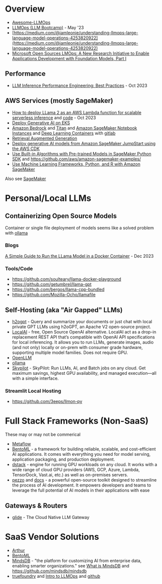 # Overview
- [Awesome-LLMOps](https://github.com/tensorchord/Awesome-LLMOps/)
- [LLMOps (LLM Bootcamp)](https://www.youtube.com/watch?v=Fquj2u7ay40) - May '23
- [https://medium.com/@iamleonie/understanding-llmops-large-language-model-operations-4253820922](https://medium.com/@iamleonie/understanding-llmops-large-language-model-operations-4253820922)
- [Microsoft Open Sources LMOps: A New Research Initiative to Enable Applications Development with Foundation Models, Part I](https://medium.com/towards-artificial-intelligence/microsoft-open-sources-lmops-a-new-research-initiative-to-enable-applications-development-with-d6d7e7ca2059)

## Performance
- [LLM Inference Performance Engineering: Best Practices](https://www.databricks.com/blog/llm-inference-performance-engineering-best-practices) - Oct 2023

## AWS Services (mostly SageMaker)
- [How to deploy LLama 2 as an AWS Lambda function for scalable serverless inference](https://aws.plainenglish.io/guide-for-running-llama-2-using-llama-cpp-on-aws-fargate-7086bcd1ed3c) and [code](https://github.com/penkow/llama-lambda) - Oct 2023
- [Deploy Generative AI on EKS](https://aws.amazon.com/blogs/containers/deploy-generative-ai-models-on-amazon-eks/)
- [Amazon Bedrock](https://aws.amazon.com/bedrock/) and [Titan](https://aws.amazon.com/bedrock/titan/) and 
[Amazon SageMaker Notebook Instances](https://docs.aws.amazon.com/sagemaker/latest/dg/nbi.html) and [Deep Learning Containers](https://docs.aws.amazon.com/deep-learning-containers/latest/devguide/what-is-dlc.html) with [gitlab](https://github.com/aws/deep-learning-containers)
- [Retrieval Augmented Generation](https://docs.aws.amazon.com/sagemaker/latest/dg/jumpstart-foundation-models-customize-rag.html) 
- [Deploy generative AI models from Amazon SageMaker JumpStart using the AWS CDK](https://github.com/aws-samples/generative-ai-sagemaker-cdk-demo)
- [Use Built-in Algorithms with Pre-trained Models in SageMaker Python SDK](https://sagemaker.readthedocs.io/en/stable/overview.html#use-sagemaker-jumpstart-algorithms-with-pretrained-models) and https://github.com/aws/amazon-sagemaker-examples/
- [Use Machine Learning Frameworks, Python, and R with Amazon SageMaker](https://docs.aws.amazon.com/sagemaker/latest/dg/frameworks.html) 

Also see [SageMaker](../aws/sagemaker.md)

# Personal/Local LLMs

## Containerizing Open Source Models
Container or single file deployment of models seems like a solved problem with [ollama](https://ollama.com/)

### Blogs
[A Simple Guide to Run the LLama Model in a Docker Container](https://medium.com/@ahmedtm/a-simple-guide-to-run-the-llama-model-in-a-docker-container-a3899032995e) - Dec 2023

### Tools/Code 
- https://github.com/soulteary/llama-docker-playground
- https://github.com/getumbrel/llama-gpt
- https://github.com/bergos/llama-cpp-bundled
- https://github.com/Mozilla-Ocho/llamafile

## Self-Hosting (aka "Air Gapped" LLMs) 
- [h2ogpt](https://github.com/h2oai/h2ogpt) - Query and summarize your documents or just chat with local private GPT LLMs using h2oGPT, an Apache V2 open-source project.
- [LocalAI](https://github.com/mudler/LocalAI) - free, Open Source OpenAI alternative. LocalAI act as a drop-in replacement REST API that’s compatible with OpenAI API specifications for local inferencing. It allows you to run LLMs, generate images, audio (and not only) locally or on-prem with consumer grade hardware, supporting multiple model families. Does not require GPU.
- [OpenLLM](https://github.com/bentoml/OpenLLM)
- [ollama](https://github.com/ollama/ollama)
- [Skypilot](https://github.com/skypilot-org/skypilot) - SkyPilot: Run LLMs, AI, and Batch jobs on any cloud. Get maximum savings, highest GPU availability, and managed execution—all with a simple interface.

### Streamlit Local Hosting
- https://github.com/3eeps/llmon-py

# Full Stack Frameworks (Non-SaaS)
These may or may not be commerical 

- [Metaflow](https://github.com/Netflix/metaflow) 
- [BentoML](https://github.com/bentoml/BentoML) - a framework for building reliable, scalable, and cost-efficient AI applications. It comes with everything you need for model serving, application packaging, and production deployment.
- [dstack](https://github.com/dstackai/dstack) - engine for running GPU workloads on any cloud. It works with a wide range of cloud GPU providers (AWS, GCP, Azure, Lambda, TensorDock, Vast.ai, etc.) as well as on-premises servers.
- [pezzo](https://github.com/pezzolabs/pezzo) and [docs](https://docs.pezzo.ai/introduction/what-is-pezzo) - a powerful open-source toolkit designed to streamline the process of AI development. It empowers developers and teams to leverage the full potential of AI models in their applications with ease

## Gateways & Routers
 - [glide](https://github.com/EinStack/glide) - The Cloud Native LLM Gateway

# SaaS Vendor Solutions
- [Arthur](https://www.arthur.ai/) 
- [BentoML](https://www.bentoml.com/cloud) 
- [MindsDB](https://mindsdb.com/) - "the platform for customizing AI from enterprise data, enabling smarter organizations." see [What is MindsDB](https://docs.mindsdb.com/what-is-mindsdb) and https://github.com/mindsdb/mindsdb
- [truefoundry](https://www.truefoundry.com/llmops) and [Intro to LLMOps](https://docs.truefoundry.com/docs/introduction-1) and [github](https://github.com/truefoundry)

